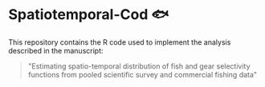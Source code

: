 # Spatiotemporal-Cod 🐟

This repository contains the R code used to implement the analysis described in the manuscript: 

> "Estimating spatio-temporal distribution of fish and gear selectivity functions from pooled scientific survey and commercial fishing data"  

